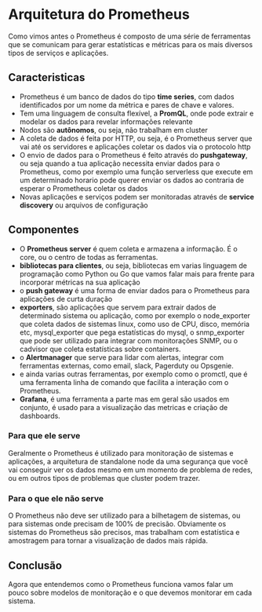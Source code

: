 # Arquitetura do Prometheus

Como vimos antes o Prometheus é composto de uma série de ferramentas que se comunicam para gerar estatísticas e métricas para os mais diversos tipos de serviços e aplicações.

## Caracteristicas

- Prometheus é um banco de dados do tipo **time series**, com dados identificados por um nome da métrica e pares de chave e valores.
- Tem uma linguagem de consulta flexível, a **PromQL**, onde pode extrair e modelar os dados para revelar informações relevante
- Nodos são **autônomos**, ou seja, não trabalham em cluster
- A coleta de dados é feita por HTTP, ou seja, é o Prometheus server que vai até os servidores e aplicações coletar os dados via o protocolo http
- O envio de dados para o Prometheus é feito através do **pushgateway**, ou seja quando a tua aplicação necessita enviar dados para o Prometheus, como por exemplo uma função serverless que execute em um determinado horario pode querer enviar os dados ao contraria de esperar o Prometheus coletar os dados
- Novas aplicações e serviços podem ser monitoradas através de **service discovery** ou arquivos de configuração

## Componentes

- O **Prometheus server** é quem coleta e armazena a informação. É o core, ou o centro de todas as ferramentas.
- **bibliotecas para clientes**, ou seja, bibliotecas em varias linguagem de programação como Python ou Go que vamos falar mais para frente para incorporar métricas na sua aplicação
- o **push gateway** é uma forma de enviar dados para o Prometheus para aplicações de curta duração
- **exporters**, são aplicações que servem para extrair dados de determinado sistema ou aplicação, como por exemplo o node_exporter que coleta dados de sistemas linux, como uso de CPU, disco, memória etc, mysql_exporter que pega estatísticas do mysql, o snmp_exporter que pode ser utilizado para integrar com monitorações SNMP, ou o cadvisor que coleta estatísticas sobre containers.
- o **Alertmanager** que serve para lidar com alertas, integrar com ferramentas externas, como email, slack, Pagerduty ou Opsgenie.
- e ainda varias outras ferramentas, por exemplo como o promctl, que é uma ferramenta linha de comando que facilita a interação com o Prometheus.
- **Grafana**, é uma ferramenta a parte mas em geral são usados em conjunto, é usado para a visualização das metricas e criação de dashboards.

### Para que ele serve

Geralmente o Prometheus é utilizado para monitoração de sistemas e aplicações, a arquitetura de standalone node da uma segurança que você vai conseguir ver os dados mesmo em um momento de problema de redes, ou em outros tipos de problemas que cluster podem trazer.

### Para o que ele não serve

O Prometheus não deve ser utilizado para a bilhetagem de sistemas, ou para sistemas onde precisam de 100% de precisão. Obviamente os sistemas do Prometheus são precisos, mas trabalham com estatística e amostragem para tornar a visualização de dados mais rápida.

## Conclusão

Agora que entendemos como o Prometheus funciona vamos falar um pouco sobre modelos de monitoração e o que devemos monitorar em cada sistema.
